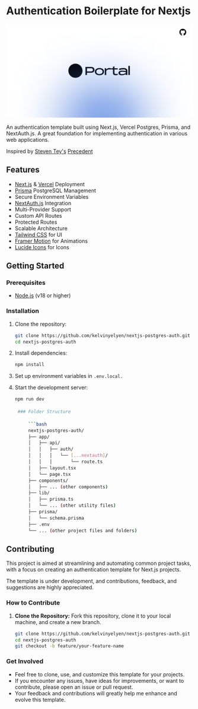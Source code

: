 # Authentication Boilerplate for Nextjs

![Project Logo](/public/banner.png)

An authentication template built using Next.js, Vercel Postgres, Prisma, and NextAuth.js.  A great foundation for implementing authentication in various web applications.

Inspired by [Steven Tey's](https://github.com/steven-tey) [Precedent](https://github.com/steven-tey/precedent)

## Features

- [Next.js](https://nextjs.org/) & [Vercel](https://vercel.com/) Deployment
- [Prisma](https://www.prisma.io/) PostgreSQL Management
- Secure Environment Variables
- [NextAuth.js](https://next-auth.js.org/) Integration
- Multi-Provider Support
- Custom API Routes
- Protected Routes
- Scalable Architecture
- [Tailwind CSS](https://tailwindcss.com/) for UI
- [Framer Motion](https://www.framer.com/motion/) for Animations
- [Lucide Icons](https://lucide.dev/) for Icons

## Getting Started

### Prerequisites

- [Node.js](https://nodejs.org/) (v18 or higher)

### Installation

1. Clone the repository:

   ```bash
   git clone https://github.com/kelvinyelyen/nextjs-postgres-auth.git
   cd nextjs-postgres-auth

2. Install dependencies:

   ```bash
   npm install

3. Set up environment variables in `.env.local.`
 
4. Start the development server:

   ```bash
   npm run dev

    ### Folder Structure

        ```bash
        nextjs-postgres-auth/
        ├── app/
        │   ├── api/
        │   │   ├── auth/
        │   │   │   └── [...nextauth]/
        │   │   │       └── route.ts
        │   ├── layout.tsx
        │   └── page.tsx
        ├── components/
        │   ├── ... (other components)
        ├── lib/
        │   ├── prisma.ts
        │   └── ... (other utility files)
        ├── prisma/
        │   └── schema.prisma
        ├── .env
        └── ... (other project files and folders)

## Contributing

This project is aimed at streamlining and automating common project tasks, with a focus on creating an authentication template for Next.js projects.

The template is under development, and contributions, feedback, and suggestions are highly appreciated.

### How to Contribute

1. **Clone the Repository:** Fork this repository, clone it to your local machine, and create a new branch.

   ```bash
   git clone https://github.com/kelvinyelyen/nextjs-postgres-auth.git
   cd nextjs-postgres-auth
   git checkout -b feature/your-feature-name

### Get Involved
- Feel free to clone, use, and customize this template for your projects.
- If you encounter any issues, have ideas for improvements, or want to contribute, please open an issue or pull request.
- Your feedback and contributions will greatly help me enhance and evolve this template.

